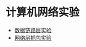 # 计算机网络实验

* [数据链路层实验](https://github.com/Aliaxy/BUPT/blob/main/2022-2023-2/计算机网络/lab1)
* [网络层抓包实验](https://github.com/Aliaxy/BUPT/blob/main/2022-2023-2/计算机网络/lab1)